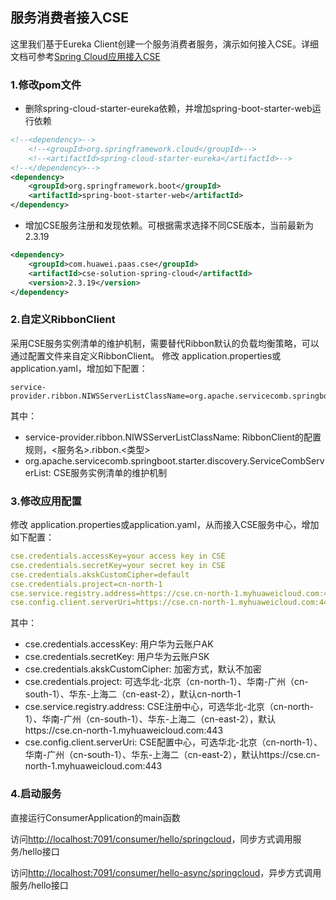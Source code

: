 ## 服务消费者接入CSE

这里我们基于Eureka Client创建一个服务消费者服务，演示如何接入CSE。详细文档可参考[Spring Cloud应用接入CSE](https://support.huaweicloud.com/devg-cse/cse_03_0096.html)

### 1.修改pom文件

- 删除spring-cloud-starter-eureka依赖，并增加spring-boot-starter-web运行依赖

```xml
<!--<dependency>-->
	<!--<groupId>org.springframework.cloud</groupId>-->
	<!--<artifactId>spring-cloud-starter-eureka</artifactId>-->
<!--</dependency>-->
<dependency>
	<groupId>org.springframework.boot</groupId>
	<artifactId>spring-boot-starter-web</artifactId>
</dependency>
```

- 增加CSE服务注册和发现依赖。可根据需求选择不同CSE版本，当前最新为2.3.19

```xml
<dependency>
	<groupId>com.huawei.paas.cse</groupId>
	<artifactId>cse-solution-spring-cloud</artifactId>
	<version>2.3.19</version>
</dependency>
```

### 2.自定义RibbonClient
采用CSE服务实例清单的维护机制，需要替代Ribbon默认的负载均衡策略，可以通过配置文件来自定义RibbonClient。
修改 application.properties或application.yaml，增加如下配置：

```
service-provider.ribbon.NIWSServerListClassName=org.apache.servicecomb.springboot.starter.discovery.ServiceCombServerList
```
其中：

* service-provider.ribbon.NIWSServerListClassName: RibbonClient的配置规则，<服务名>.ribbon.<类型>
* org.apache.servicecomb.springboot.starter.discovery.ServiceCombServerList: CSE服务实例清单的维护机制

### 3.修改应用配置
修改 application.properties或application.yaml，从而接入CSE服务中心，增加如下配置：

```yaml
cse.credentials.accessKey=your access key in CSE
cse.credentials.secretKey=your secret key in CSE
cse.credentials.akskCustomCipher=default
cse.credentials.project=cn-north-1
cse.service.registry.address=https://cse.cn-north-1.myhuaweicloud.com:443
cse.config.client.serverUri=https://cse.cn-north-1.myhuaweicloud.com:443
```
其中：

* cse.credentials.accessKey: 用户华为云账户AK
* cse.credentials.secretKey: 用户华为云账户SK
* cse.credentials.akskCustomCipher: 加密方式，默认不加密
* cse.credentials.project: 可选华北-北京（cn-north-1）、华南-广州（cn-south-1）、华东-上海二（cn-east-2），默认cn-north-1
* cse.service.registry.address: CSE注册中心，可选华北-北京（cn-north-1）、华南-广州（cn-south-1）、华东-上海二（cn-east-2），默认https://cse.cn-north-1.myhuaweicloud.com:443
* cse.config.client.serverUri: CSE配置中心，可选华北-北京（cn-north-1）、华南-广州（cn-south-1）、华东-上海二（cn-east-2），默认https://cse.cn-north-1.myhuaweicloud.com:443

### 4.启动服务
直接运行ConsumerApplication的main函数

访问[http://localhost:7091/consumer/hello/springcloud](http://localhost:7091/consumer/hello/springcloud)，同步方式调用服务/hello接口

访问[http://localhost:7091/consumer/hello-async/springcloud](http://localhost:7091/consumer/hello-async/springcloud)，异步方式调用服务/hello接口

